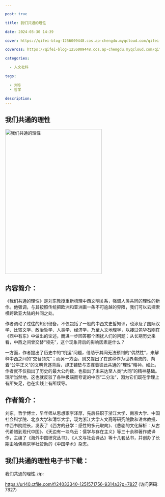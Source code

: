 ```yaml
---

post: true

title: 我们共通的理性

date: 2024-05-30 14:39

cover: https://qifei-blog-1256009448.cos.ap-chengdu.myqcloud.com/qifei-blog/s33746388.jpg

coveross: https://qifei-blog-1256009448.cos.ap-chengdu.myqcloud.com/qifei-blog/s33746388.jpg

categories:

  - 人文社科

tags:

  - 刘东
  - 哲学

description:
---
```


## 我们共通的理性

<img alt="我们共通的理性" class="aligncenter loading" data-was-processed="true" decoding="async" fetchpriority="high" height="471" src="https://qifei-blog-1256009448.cos.ap-chengdu.myqcloud.com/qifei-blog/s33746388.jpg" style="cursor: zoom-in;" width="314"/>

## 内容简介：

《我们共通的理性》是刘东教授重新梳理中西文明关系，强调人类共同的理性的新作。他强调，与其按照传统把欧洲和亚洲画一条不可逾越的界限，我们可以去探索横跨欧亚大陆的共同之处。

作者调动了过往的知识储备，不仅包括了一般的中西文史哲知识，也涉及了国际汉学、比较文学、政治哲学、人类学、经济学，乃至人文地理学，以接过包华石刚在《西中有东》中做出的论述，而进一步回答那个困扰人们的问题：从长期历史来看，中西之间曾交替“领先”，这个现象背后的影响因素是什么？

一方面，作者提出了历史中的“机运”问题，借助于其间无法预判的“偶然性”，来解释中西之间的“交替领先”；而另一方面，则又提出了在这种作为世界潮流的、向着“公平正义”的文明竞逐背后，却正铺垫与支撑着彼此共通的“理性”精神。如此，作者就不仅指出了历史的最大公约数，也指出了未来达至人类“大同”的精神基础。理所当然地，这也就反驳了各种极端而夸诞的中西“二分法”，因为它们既在学理上有所失足，也在实践上有所误导。

## 作者简介：

刘东，哲学博士，早年师从思想家李泽厚，先后任职于浙江大学、南京大学、中国社会科学院、北京大学和清华大学，现为浙江大学人文高等研究院敦和讲席教授、中西书院院长，发表了《西方的丑学：感性的多元取向》、《悲剧的文化解析：从古代希腊到现代中国》、《天边有一块乌云：儒学与存在主义》等三十余种著作或译作，主编了《海外中国研究丛书》、《人文与社会译丛》等十几套丛书，并创办了长期由哈佛燕京学社赞助的《中国学术》杂志。

## 我们共通的理性电子书下载：

我们共通的理性.zip: 

https://url40.ctfile.com/f/24033340-1251571756-9314a3?p=7827 (访问密码: 7827)
